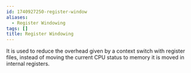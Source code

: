 ```yaml
---
id: 1740927250-register-window
aliases:
  - Register Windowing
tags: []
title: Register Windowing
---
```


It is used to reduce the overhead given by a context switch with register files, instead of 
moving the current CPU status to memory it is moved in internal registers.
